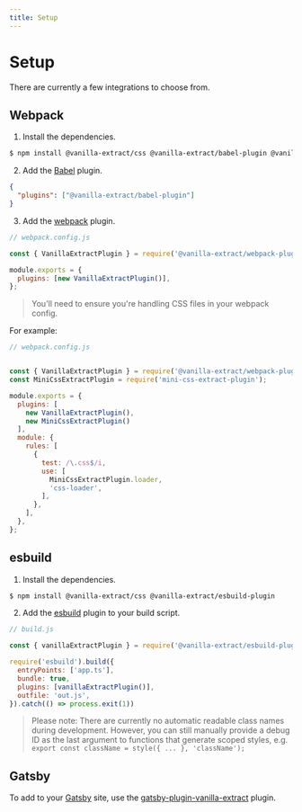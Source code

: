 ```yaml
---
title: Setup
---
```


# Setup

There are currently a few integrations to choose from.

## Webpack

1. Install the dependencies.

```bash
$ npm install @vanilla-extract/css @vanilla-extract/babel-plugin @vanilla-extract/webpack-plugin
```
2. Add the [Babel](https://babeljs.io) plugin.
```json
{
  "plugins": ["@vanilla-extract/babel-plugin"]
}
```

3. Add the [webpack](https://webpack.js.org) plugin.
```js
// webpack.config.js

const { VanillaExtractPlugin } = require('@vanilla-extract/webpack-plugin');

module.exports = {
  plugins: [new VanillaExtractPlugin()],
};
```

> You'll need to ensure you're handling CSS files in your webpack config.

For example:

```js
// webpack.config.js


const { VanillaExtractPlugin } = require('@vanilla-extract/webpack-plugin');
const MiniCssExtractPlugin = require('mini-css-extract-plugin');

module.exports = {
  plugins: [
    new VanillaExtractPlugin(),
    new MiniCssExtractPlugin()
  ],
  module: {
    rules: [
      {
        test: /\.css$/i,
        use: [
          MiniCssExtractPlugin.loader,
          'css-loader',
        ],
      },
    ],
  },
};
```

## esbuild

1. Install the dependencies.
```bash
$ npm install @vanilla-extract/css @vanilla-extract/esbuild-plugin
```

2. Add the [esbuild](https://esbuild.github.io/) plugin to your build script.
```js
// build.js

const { vanillaExtractPlugin } = require('@vanilla-extract/esbuild-plugin');

require('esbuild').build({
  entryPoints: ['app.ts'],
  bundle: true,
  plugins: [vanillaExtractPlugin()],
  outfile: 'out.js',
}).catch(() => process.exit(1))
```

> Please note: There are currently no automatic readable class names during development. However, you can still manually provide a debug ID as the last argument to functions that generate scoped styles, e.g. `export const className = style({ ... }, 'className');`

## Gatsby

To add to your [Gatsby](https://www.gatsbyjs.com) site, use the [gatsby-plugin-vanilla-extract](https://github.com/KyleAMathews/gatsby-plugin-vanilla-extract) plugin.
